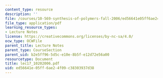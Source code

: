 ```yaml
---
content_type: resource
description: ''
file: /courses/10-569-synthesis-of-polymers-fall-2006/ed56641e05ff6ae24f09c38303937d38_lec17_10202006.pdf
file_type: application/pdf
learning_resource_types:
- Lecture Notes
license: https://creativecommons.org/licenses/by-nc-sa/4.0/
ocw_type: OCWFile
parent_title: Lecture Notes
parent_type: CourseSection
parent_uid: b2e5ff96-5d5c-e10e-8b5f-e12d72e56a00
resourcetype: Document
title: lec17_10202006.pdf
uid: ed56641e-05ff-6ae2-4f09-c38303937d38
---
```

